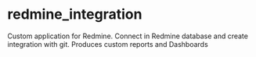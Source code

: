 # redmine_integration
Custom application for Redmine. Connect in Redmine database and create integration with git. Produces custom reports and Dashboards
